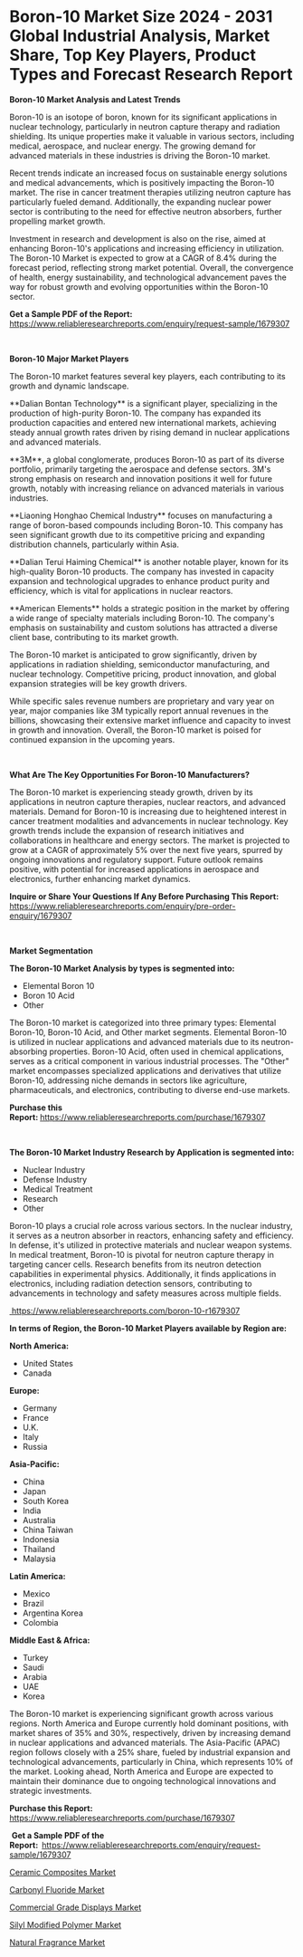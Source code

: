 <p><h1>Boron-10 Market Size 2024 - 2031 Global Industrial Analysis, Market Share, Top Key Players, Product Types and Forecast Research Report</h1></p><p><strong>Boron-10 Market Analysis and Latest Trends</strong></p>
<p><p>Boron-10 is an isotope of boron, known for its significant applications in nuclear technology, particularly in neutron capture therapy and radiation shielding. Its unique properties make it valuable in various sectors, including medical, aerospace, and nuclear energy. The growing demand for advanced materials in these industries is driving the Boron-10 market.</p><p>Recent trends indicate an increased focus on sustainable energy solutions and medical advancements, which is positively impacting the Boron-10 market. The rise in cancer treatment therapies utilizing neutron capture has particularly fueled demand. Additionally, the expanding nuclear power sector is contributing to the need for effective neutron absorbers, further propelling market growth.</p><p>Investment in research and development is also on the rise, aimed at enhancing Boron-10's applications and increasing efficiency in utilization. The Boron-10 Market is expected to grow at a CAGR of 8.4% during the forecast period, reflecting strong market potential. Overall, the convergence of health, energy sustainability, and technological advancement paves the way for robust growth and evolving opportunities within the Boron-10 sector.</p></p>
<p><strong>Get a Sample PDF of the Report:&nbsp;</strong> <a href="https://www.reliableresearchreports.com/enquiry/request-sample/1679307?utm_campaign=12&utm_medium=2&utm_source=Github&utm_content=ia&utm_term=03102024&utm_id=boron-10">https://www.reliableresearchreports.com/enquiry/request-sample/1679307</a></p>
<p>&nbsp;</p>
<p><strong>Boron-10 Major Market Players</strong></p>
<p><p>The Boron-10 market features several key players, each contributing to its growth and dynamic landscape. </p><p>**Dalian Bontan Technology** is a significant player, specializing in the production of high-purity Boron-10. The company has expanded its production capacities and entered new international markets, achieving steady annual growth rates driven by rising demand in nuclear applications and advanced materials.</p><p>**3M**, a global conglomerate, produces Boron-10 as part of its diverse portfolio, primarily targeting the aerospace and defense sectors. 3M's strong emphasis on research and innovation positions it well for future growth, notably with increasing reliance on advanced materials in various industries.</p><p>**Liaoning Honghao Chemical Industry** focuses on manufacturing a range of boron-based compounds including Boron-10. This company has seen significant growth due to its competitive pricing and expanding distribution channels, particularly within Asia.</p><p>**Dalian Terui Haiming Chemical** is another notable player, known for its high-quality Boron-10 products. The company has invested in capacity expansion and technological upgrades to enhance product purity and efficiency, which is vital for applications in nuclear reactors.</p><p>**American Elements** holds a strategic position in the market by offering a wide range of specialty materials including Boron-10. The company's emphasis on sustainability and custom solutions has attracted a diverse client base, contributing to its market growth.</p><p>The Boron-10 market is anticipated to grow significantly, driven by applications in radiation shielding, semiconductor manufacturing, and nuclear technology. Competitive pricing, product innovation, and global expansion strategies will be key growth drivers.</p><p>While specific sales revenue numbers are proprietary and vary year on year, major companies like 3M typically report annual revenues in the billions, showcasing their extensive market influence and capacity to invest in growth and innovation. Overall, the Boron-10 market is poised for continued expansion in the upcoming years.</p></p>
<p>&nbsp;</p>
<p><strong>What Are The Key Opportunities For Boron-10 Manufacturers?</strong></p>
<p><p>The Boron-10 market is experiencing steady growth, driven by its applications in neutron capture therapies, nuclear reactors, and advanced materials. Demand for Boron-10 is increasing due to heightened interest in cancer treatment modalities and advancements in nuclear technology. Key growth trends include the expansion of research initiatives and collaborations in healthcare and energy sectors. The market is projected to grow at a CAGR of approximately 5% over the next five years, spurred by ongoing innovations and regulatory support. Future outlook remains positive, with potential for increased applications in aerospace and electronics, further enhancing market dynamics.</p></p>
<p><strong>Inquire or Share Your Questions If Any Before Purchasing This Report:</strong> <a href="https://www.reliableresearchreports.com/enquiry/pre-order-enquiry/1679307?utm_campaign=12&utm_medium=2&utm_source=Github&utm_content=ia&utm_term=03102024&utm_id=boron-10">https://www.reliableresearchreports.com/enquiry/pre-order-enquiry/1679307</a></p>
<p>&nbsp;</p>
<p><strong>Market Segmentation</strong></p>
<p><strong>The Boron-10 Market Analysis by types is segmented into:</strong></p>
<p><ul><li>Elemental Boron 10</li><li>Boron 10 Acid</li><li>Other</li></ul></p>
<p><p>The Boron-10 market is categorized into three primary types: Elemental Boron-10, Boron-10 Acid, and Other market segments. Elemental Boron-10 is utilized in nuclear applications and advanced materials due to its neutron-absorbing properties. Boron-10 Acid, often used in chemical applications, serves as a critical component in various industrial processes. The "Other" market encompasses specialized applications and derivatives that utilize Boron-10, addressing niche demands in sectors like agriculture, pharmaceuticals, and electronics, contributing to diverse end-use markets.</p></p>
<p><strong>Purchase this Report:&nbsp;</strong><a href="https://www.reliableresearchreports.com/purchase/1679307?utm_campaign=12&utm_medium=2&utm_source=Github&utm_content=ia&utm_term=03102024&utm_id=boron-10">https://www.reliableresearchreports.com/purchase/1679307</a></p>
<p>&nbsp;</p>
<p><strong>The Boron-10 Market Industry Research by Application is segmented into:</strong></p>
<p><ul><li>Nuclear Industry</li><li>Defense Industry</li><li>Medical Treatment</li><li>Research</li><li>Other</li></ul></p>
<p><p>Boron-10 plays a crucial role across various sectors. In the nuclear industry, it serves as a neutron absorber in reactors, enhancing safety and efficiency. In defense, it's utilized in protective materials and nuclear weapon systems. In medical treatment, Boron-10 is pivotal for neutron capture therapy in targeting cancer cells. Research benefits from its neutron detection capabilities in experimental physics. Additionally, it finds applications in electronics, including radiation detection sensors, contributing to advancements in technology and safety measures across multiple fields.</p></p>
<p><a href="https://www.reliableresearchreports.com/boron-10-r1679307?utm_campaign=12&utm_medium=2&utm_source=Github&utm_content=ia&utm_term=03102024&utm_id=boron-10">&nbsp;https://www.reliableresearchreports.com/boron-10-r1679307</a></p>
<p><strong>In terms of Region, the Boron-10 Market Players available by Region are:</strong></p>
<p>
    <p> <strong> North America: </strong>
        <ul>
            <li>United States</li>
            <li>Canada</li>
        </ul>
        </p> 
    <p> <strong> Europe: </strong>
        <ul>
            <li>Germany</li>
            <li>France</li>
            <li>U.K.</li>
            <li>Italy</li>
            <li>Russia</li>
        </ul>
        </p> 
    <p> <strong> Asia-Pacific: </strong>
        <ul>
            <li>China</li>
            <li>Japan</li>
            <li>South Korea</li>
            <li>India</li>
            <li>Australia</li>
            <li>China Taiwan</li>
            <li>Indonesia</li>
            <li>Thailand</li>
            <li>Malaysia</li>
        </ul>
        </p> 
    <p> <strong> Latin America: </strong>
        <ul>
            <li>Mexico</li>
            <li>Brazil</li>
            <li>Argentina Korea</li>
            <li>Colombia</li>
        </ul>
        </p> 
    <p> <strong> Middle East & Africa: </strong>
        <ul>
            <li>Turkey</li>
            <li>Saudi</li>
            <li>Arabia</li>
            <li>UAE</li>
            <li>Korea</li>
        </ul>
    </p>
    </p>
<p><p>The Boron-10 market is experiencing significant growth across various regions. North America and Europe currently hold dominant positions, with market shares of 35% and 30%, respectively, driven by increasing demand in nuclear applications and advanced materials. The Asia-Pacific (APAC) region follows closely with a 25% share, fueled by industrial expansion and technological advancements, particularly in China, which represents 10% of the market. Looking ahead, North America and Europe are expected to maintain their dominance due to ongoing technological innovations and strategic investments.</p></p>
<p><strong>Purchase this Report: </strong><a href="https://www.reliableresearchreports.com/purchase/1679307?utm_campaign=12&utm_medium=2&utm_source=Github&utm_content=ia&utm_term=03102024&utm_id=boron-10">https://www.reliableresearchreports.com/purchase/1679307</a></p>
<p>&nbsp;<strong>Get a Sample PDF of the Report:&nbsp;&nbsp;</strong><a href="https://www.reliableresearchreports.com/enquiry/request-sample/1679307?utm_campaign=12&utm_medium=2&utm_source=Github&utm_content=ia&utm_term=03102024&utm_id=boron-10">https://www.reliableresearchreports.com/enquiry/request-sample/1679307</a></p>
<p><strong></strong></p>
<p><p><a href="https://www.linkedin.com/pulse/ceramic-composites-market-investigation-industry-evolution-cs8fe?utm_campaign=12&utm_medium=2&utm_source=Github&utm_content=ia&utm_term=03102024&utm_id=boron-10">Ceramic Composites Market</a></p><p><a href="https://medium.com/@myronobertrtys5475654/carbonyl-fluoride-market-a-global-and-regional-analysis-2024-2031-070abafad7c4?utm_campaign=12&utm_medium=2&utm_source=Github&utm_content=ia&utm_term=03102024&utm_id=boron-10">Carbonyl Fluoride Market</a></p><p><a href="https://github.com/JakirUddin511/Market-Research-Report-List-1/blob/main/commercial-grade-displays-market.md?utm_campaign=12&utm_medium=2&utm_source=Github&utm_content=ia&utm_term=03102024&utm_id=boron-10">Commercial Grade Displays Market</a></p><p><a href="https://medium.com/@myronobertrtys5475654/booming-silyl-modified-polymer-market-sector-market-analysis-and-growth-projections-till-2031-e1c96fee149d?utm_campaign=12&utm_medium=2&utm_source=Github&utm_content=ia&utm_term=03102024&utm_id=boron-10">Silyl Modified Polymer Market</a></p><p><a href="https://www.linkedin.com/pulse/analyzing-natural-fragrance-market-dynamics-growth-drivers-yhjte?utm_campaign=12&utm_medium=2&utm_source=Github&utm_content=ia&utm_term=03102024&utm_id=boron-10">Natural Fragrance Market</a></p></p>